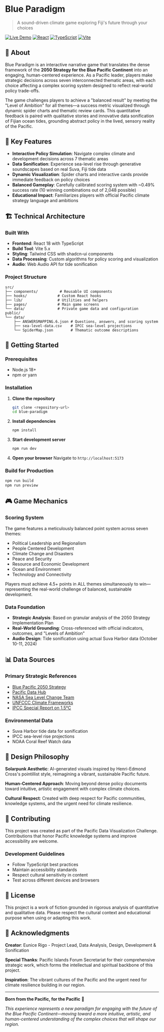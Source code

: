 # Blue Paradigm

> A sound-driven climate game exploring Fiji's future through your choices

[![Live Demo](https://img.shields.io/badge/Live%20Demo-blue--paradigm.org-blue)](https://blue-paradigm.org)
[![React](https://img.shields.io/badge/React-18.x-blue)](https://reactjs.org/)
[![TypeScript](https://img.shields.io/badge/TypeScript-5.x-blue)](https://www.typescriptlang.org/)
[![Vite](https://img.shields.io/badge/Vite-5.x-purple)](https://vitejs.dev/)

## 🌊 About

Blue Paradigm is an interactive narrative game that translates the dense framework of the **2050 Strategy for the Blue Pacific Continent** into an engaging, human-centered experience. As a Pacific leader, players make strategic decisions across seven interconnected thematic areas, with each choice affecting a complex scoring system designed to reflect real-world policy trade-offs.

The game challenges players to achieve a "balanced result" by meeting the "Level of Ambition" for all themes—a success metric visualized through dynamic spider charts and thematic review cards. This quantitative feedback is paired with qualitative stories and innovative data sonification of Fijian ocean tides, grounding abstract policy in the lived, sensory reality of the Pacific.

## 🎯 Key Features

- **Interactive Policy Simulation**: Navigate complex climate and development decisions across 7 thematic areas
- **Data Sonification**: Experience sea-level rise through generative soundscapes based on real Suva, Fiji tide data
- **Dynamic Visualization**: Spider charts and interactive cards provide immediate feedback on policy choices
- **Balanced Gameplay**: Carefully calibrated scoring system with ~0.49% success rate (10 winning combinations out of 2,048 possible)
- **Educational Impact**: Familiarizes players with official Pacific climate strategy language and ambitions

## 🏗️ Technical Architecture

### Built With
- **Frontend**: React 18 with TypeScript
- **Build Tool**: Vite 5.x
- **Styling**: Tailwind CSS with shadcn-ui components
- **Data Processing**: Custom algorithms for policy scoring and visualization
- **Audio**: Web Audio API for tide sonification

### Project Structure
```
src/
├── components/          # Reusable UI components
├── hooks/              # Custom React hooks
├── lib/                # Utilities and helpers
├── pages/              # Main game screens
└── data/               # Private game data and configuration
public/
└── data/
    ├── ANSWERSMAPPING.6.json # Questions, answers, and scoring system
    ├── sea-level-data.csv    # IPCC sea-level projections
    └── SpiderMap.json        # Thematic outcome descriptions
```


## 🚀 Getting Started

### Prerequisites
- Node.js 18+ 
- npm or yarn

### Installation

1. **Clone the repository**
   ```bash
   git clone <repository-url>
   cd blue-paradigm
   ```

2. **Install dependencies**
   ```bash
   npm install
   ```

3. **Start development server**
   ```bash
   npm run dev
   ```

4. **Open your browser**
   Navigate to `http://localhost:5173`

### Build for Production
```bash
npm run build
npm run preview
```

## 🎮 Game Mechanics

### Scoring System
The game features a meticulously balanced point system across seven themes:
- Political Leadership and Regionalism
- People Centered Development  
- Climate Change and Disasters
- Peace and Security
- Resource and Economic Development
- Ocean and Environment
- Technology and Connectivity

Players must achieve 4.5+ points in ALL themes simultaneously to win—representing the real-world challenge of balanced, sustainable development.

### Data Foundation
- **Strategic Analysis**: Based on granular analysis of the 2050 Strategy Implementation Plan
- **Real-World Grounding**: Cross-referenced with official indicators, outcomes, and "Levels of Ambition"
- **Audio Design**: Tide sonification using actual Suva Harbor data (October 10-11, 2024)

## 📊 Data Sources

### Primary Strategic References
- [Blue Pacific 2050 Strategy](https://blue-pacific-2050.pacificdata.org)
- [Pacific Data Hub](https://pacificdata.org)
- [NASA Sea Level Change Team](https://sealevel.nasa.gov)
- [UNFCCC Climate Frameworks](https://unfccc.int)
- [IPCC Special Report on 1.5°C](https://www.ipcc.ch/sr15/)

### Environmental Data
- Suva Harbor tide data for sonification
- IPCC sea-level rise projections
- NOAA Coral Reef Watch data

## 🎨 Design Philosophy

**Solarpunk Aesthetic**: AI-generated visuals inspired by Henri-Edmond Cross's pointillist style, reimagining a vibrant, sustainable Pacific future.

**Human-Centered Approach**: Moving beyond dense policy documents toward intuitive, artistic engagement with complex climate choices.

**Cultural Respect**: Created with deep respect for Pacific communities, knowledge systems, and the urgent need for climate resilience.

## 🤝 Contributing

This project was created as part of the Pacific Data Visualization Challenge. Contributions that honor Pacific knowledge systems and improve accessibility are welcome.

### Development Guidelines
- Follow TypeScript best practices
- Maintain accessibility standards
- Respect cultural sensitivity in content
- Test across different devices and browsers

## 📄 License

This project is a work of fiction grounded in rigorous analysis of quantitative and qualitative data. Please respect the cultural context and educational purpose when using or adapting this work.

## 🙏 Acknowledgments

**Creator**: Eunice Rigo - Project Lead, Data Analysis, Design, Development & Sonification

**Special Thanks**: Pacific Islands Forum Secretariat for their comprehensive strategic work, which forms the intellectual and spiritual backbone of this project.

**Inspiration**: The vibrant cultures of the Pacific and the urgent need for climate resilience building in our region.

---

**Born from the Pacific, for the Pacific** 🌺

*This experience represents a new paradigm for engaging with the future of the Blue Pacific Continent—moving toward a more intuitive, artistic, and human-centered understanding of the complex choices that will shape our region.*
